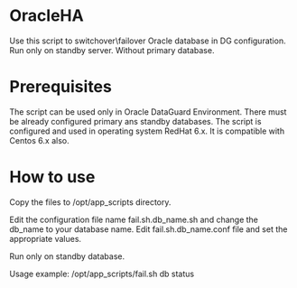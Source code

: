 # OracleHA

Use this script to switchover\failover Oracle database in DG configuration.
Run only on standby server. Without primary database.

# Prerequisites

The script can be used only in Oracle DataGuard Environment. There must be already configured primary ans standby databases. The script is configured and used in operating system RedHat 6.x. It is compatible with Centos 6.x also.

# How to use

Copy the files to /opt/app_scripts directory.

Edit the configuration file name fail.sh.db_name.sh and change the db_name to your database name.
Edit fail.sh.db_name.conf file and set the appropriate values.

Run only on standby database.

Usage example: /opt/app_scripts/fail.sh db status
